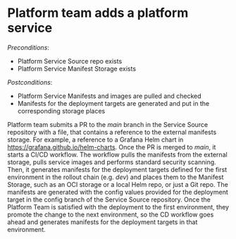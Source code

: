 # Platform team adds a platform service

*Preconditions*:

- Platform Service Source repo exists
- Platform Service Manifest Storage exists

*Postconditions*:

- Platform Service Manifests and images are pulled and checked
- Manifests for the deployment targets are generated and put in the corresponding storage places

Platform team submits a PR to the *main* branch in the Service Source repository with a file, that contains a reference to the external manifests storage. For example, a reference to a Grafana Helm chart in <https://grafana.github.io/helm-charts>. Once the PR is merged to *main*, it starts a CI/CD workflow. The workflow pulls the manifests from the external storage, pulls service images and performs standard security scanning. Then, it generates manifests for the deployment targets defined for the first environment in the rollout chain (e.g. *dev*) and places them to the Manifest Storage, such as an OCI storage or a local Helm repo, or just a Git repo. The manifests are generated with the config values provided for the deployment target in the config branch of the Service Source repository. Once the Platform Team is satisfied with the deployment to the first environment, they promote the change to the next environment, so the CD workflow goes ahead and generates manifests for the deployment targets in that environment.
